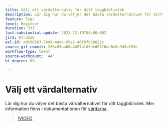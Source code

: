 ```yaml
---
title: Välj ett värdalternativ för ditt taggbibliotek
description: Lär dig hur du väljer det bästa värdalternativet för ditt taggbibliotek.
feature: Tags
level: Beginner
duration: 333
last-substantial-update: 2023-12-19T00:00:00Z
jira: KT-3526
exl-id: adc00363-7490-44ab-95e2-46f9f630021c
source-git-commit: 286c85aa88d44574f00ded67f0de8e0c945a153e
workflow-type: tm+mt
source-wordcount: '44'
ht-degree: 0%

---
```


# Välj ett värdalternativ

Lär dig hur du väljer det bästa värdalternativet för ditt taggbibliotek. Mer information finns i dokumentationen för [värdarna](https://experienceleague.adobe.com/docs/experience-platform/tags/publish/hosts/hosts-overview.html?lang=sv-SE).

>[!VIDEO](https://video.tv.adobe.com/v/28728/?learn=on&enablevpops)
